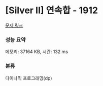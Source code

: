 # [Silver II] 연속합 - 1912 

[문제 링크](https://www.acmicpc.net/problem/1912) 

### 성능 요약

메모리: 37164 KB, 시간: 132 ms

### 분류

다이나믹 프로그래밍(dp)


